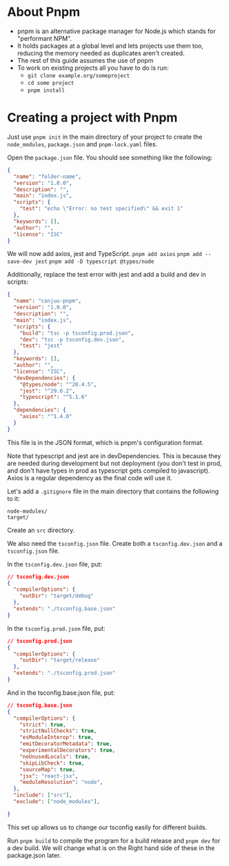 # About Pnpm
* pnpm is an alternative package manager for Node.js which stands for "performant NPM". 
* It holds packages at a global level and lets projects use them too, reducing the memory needed as duplicates aren't created.
* The rest of this guide assumes the use of pnpm
* To work on existing projects all you have to do is run:
	* `git clone example.org/someproject`
	* `cd some project`
	* `pnpm install`

# Creating a project with Pnpm
Just use `pnpm init` in the main directory of your project to create the `node_modules`, `package.json` and `pnpm-lock.yaml` files.

Open the `package.json` file. 
You should see something like the following:
```json
{
  "name": "folder-name",
  "version": "1.0.0",
  "description": "",
  "main": "index.js",
  "scripts": {
    "test": "echo \"Error: no test specified\" && exit 1"
  },
  "keywords": [],
  "author": "",
  "license": "ISC"
}
```

We will now add axios, jest and TypeScript.
`pnpm add axios`
`pnpm add --save-dev jest`
`pnpm add -D typescript @types/node`

Additionally, replace the test error with jest and add a build and dev in scripts:
```json
{
  "name": "conjuu-pnpm",
  "version": "1.0.0",
  "description": "",
  "main": "index.js",
  "scripts": {
    "build": "tsc -p tsconfig.prod.json",
    "dev": "tsc -p tsconfig.dev.json",
    "test": "jest"
  },
  "keywords": [],
  "author": "",
  "license": "ISC",
  "devDependencies": {
    "@types/node": "^20.4.5",
    "jest": "^29.6.2",
    "typescript": "^5.1.6"
  },
  "dependencies": {
    "axios": "^1.4.0"
  }
}
```

This file is in the JSON format, which is pnpm's configuration format.

Note that typescript and jest are in devDependencies. This is because they are needed during development but not deployment (you don't test in prod, and don't have types in prod as typescript gets compiled to javascript). Axios is a regular dependency as the final code will use it.

Let's add a `.gitignore` file in the main directory that contains the following to it:
```gitignore
node-modules/
target/
```
Create an `src` directory.

We also need the `tsconfig.json` file. Create both a `tsconfig.dev.json` and a `tsconfig.json` file.

In the `tsconfig.dev.json` file, put:
```json
// tsconfig.dev.json
{
  "compilerOptions": {
    "outDir": "target/debug"
  },
  "extends": "./tsconfig.base.json"
}
```

In the `tsconfig.prod.json` file, put:
```json
// tsconfig.prod.json
{
  "compilerOptions": {
    "outDir": "target/release"
  },
  "extends": "./tsconfig.prod.json"
}
```

And in the tsconfig.base.json file, put:
```json
// tsconfig.base.json
{
  "compilerOptions": {
    "strict": true,
    "strictNullChecks": true,
    "esModuleInterop": true,
    "emitDecoratorMetadata": true,
    "experimentalDecorators": true,
    "noUnusedLocals": true,
    "skipLibCheck": true,
    "sourceMap": true,
    "jsx": "react-jsx",
    "moduleResolution": "node",
  },
  "include": ["src"],
  "exclude": ["node_modules"],

}
```

This set up allows us to change our tsconfig easily for different builds.

Run `pnpm build` to compile the program for a build release and `pnpm dev` for a dev build. We will change what is on the Right hand side of these in the package.json later.